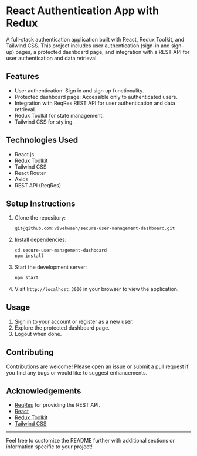 # React Authentication App with Redux

A full-stack authentication application built with React, Redux Toolkit, and Tailwind CSS. This project includes user authentication (sign-in and sign-up) pages, a protected dashboard page, and integration with a REST API for user authentication and data retrieval.

## Features

- User authentication: Sign in and sign up functionality.
- Protected dashboard page: Accessible only to authenticated users.
- Integration with ReqRes REST API for user authentication and data retrieval.
- Redux Toolkit for state management.
- Tailwind CSS for styling.

## Technologies Used

- React.js
- Redux Toolkit
- Tailwind CSS
- React Router
- Axios
- REST API (ReqRes)

## Setup Instructions

1. Clone the repository:

   ```bash
   git@github.com:vivekwaah/secure-user-management-dashboard.git
   ```

2. Install dependencies:

   ```bash
   cd secure-user-management-dashboard
   npm install
   ```

3. Start the development server:

   ```bash
   npm start
   ```

4. Visit `http://localhost:3000` in your browser to view the application.

## Usage

1. Sign in to your account or register as a new user.
2. Explore the protected dashboard page.
3. Logout when done.

## Contributing

Contributions are welcome! Please open an issue or submit a pull request if you find any bugs or would like to suggest enhancements.

## Acknowledgements

- [ReqRes](https://reqres.in/) for providing the REST API.
- [React](https://reactjs.org/)
- [Redux Toolkit](https://redux-toolkit.js.org/)
- [Tailwind CSS](https://tailwindcss.com/)

---

Feel free to customize the README further with additional sections or information specific to your project!